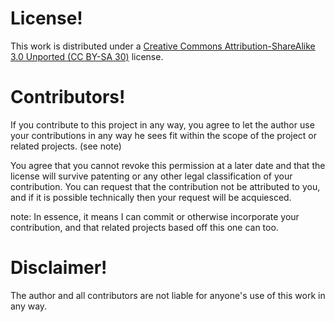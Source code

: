 License!
========

This work is distributed under a [Creative Commons Attribution-ShareAlike 3.0 Unported (CC BY-SA 30)](http://creativecommons.org/licenses/by-sa/3.0/) license.

Contributors!
=============

If you contribute to this project in any way, you agree to let the author use your contributions in any way he sees fit within the scope of the project or related projects. (see note)

You agree that you cannot revoke this permission at a later date and that the license will survive patenting or any other legal classification of your contribution. You can request that the contribution not be attributed to you, and if it is possible technically then your request will be acquiesced.

note: In essence, it means I can commit or otherwise incorporate your contribution, and that related projects based off this one can too.

Disclaimer!
===========

The author and all contributors are not liable for anyone's use of this work in any way.
